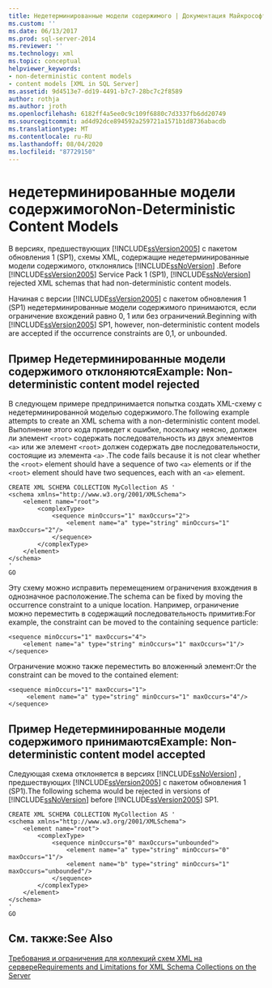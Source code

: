 ```yaml
---
title: Недетерминированные модели содержимого | Документация Майкрософт
ms.custom: ''
ms.date: 06/13/2017
ms.prod: sql-server-2014
ms.reviewer: ''
ms.technology: xml
ms.topic: conceptual
helpviewer_keywords:
- non-deterministic content models
- content models [XML in SQL Server]
ms.assetid: 9d4513e7-dd19-4491-b7c7-28bc7c2f8589
author: rothja
ms.author: jroth
ms.openlocfilehash: 6182ff4a5ee0c9c109f6880c7d3337fb6dd20749
ms.sourcegitcommit: ad4d92dce894592a259721a1571b1d8736abacdb
ms.translationtype: MT
ms.contentlocale: ru-RU
ms.lasthandoff: 08/04/2020
ms.locfileid: "87729150"
---
```

# <a name="non-deterministic-content-models"></a><span data-ttu-id="310a1-102">недетерминированные модели содержимого</span><span class="sxs-lookup"><span data-stu-id="310a1-102">Non-Deterministic Content Models</span></span>
  <span data-ttu-id="310a1-103">В версиях, предшествующих [!INCLUDE[ssVersion2005](../../includes/ssversion2005-md.md)] с пакетом обновления 1 (SP1), схемы XML, содержащие недетерминированные модели содержимого, отклонялись [!INCLUDE[ssNoVersion](../../includes/ssnoversion-md.md)] .</span><span class="sxs-lookup"><span data-stu-id="310a1-103">Before [!INCLUDE[ssVersion2005](../../includes/ssversion2005-md.md)] Service Pack 1 (SP1), [!INCLUDE[ssNoVersion](../../includes/ssnoversion-md.md)] rejected XML schemas that had non-deterministic content models.</span></span>  
  
 <span data-ttu-id="310a1-104">Начиная с версии [!INCLUDE[ssVersion2005](../../includes/ssversion2005-md.md)] с пакетом обновления 1 (SP1) недетерминированные модели содержимого принимаются, если ограничение вхождений равно 0, 1 или без ограничений.</span><span class="sxs-lookup"><span data-stu-id="310a1-104">Beginning with [!INCLUDE[ssVersion2005](../../includes/ssversion2005-md.md)] SP1, however, non-deterministic content models are accepted if the occurrence constraints are 0,1, or unbounded.</span></span>  
  
## <a name="example-non-deterministic-content-model-rejected"></a><span data-ttu-id="310a1-105">Пример Недетерминированные модели содержимого отклоняются</span><span class="sxs-lookup"><span data-stu-id="310a1-105">Example: Non-deterministic content model rejected</span></span>  
 <span data-ttu-id="310a1-106">В следующем примере предпринимается попытка создать XML-схему с недетерминированной моделью содержимого.</span><span class="sxs-lookup"><span data-stu-id="310a1-106">The following example attempts to create an XML schema with a non-deterministic content model.</span></span> <span data-ttu-id="310a1-107">Выполнение этого кода приведет к ошибке, поскольку неясно, должен ли элемент `<root>` содержать последовательность из двух элементов `<a>` или же элемент `<root>` должен содержать две последовательности, состоящие из элемента `<a>` .</span><span class="sxs-lookup"><span data-stu-id="310a1-107">The code fails because it is not clear whether the `<root>` element should have a sequence of two `<a>` elements or if the `<root>` element should have two sequences, each with an `<a>` element.</span></span>  
  
```  
CREATE XML SCHEMA COLLECTION MyCollection AS '  
<schema xmlns="http://www.w3.org/2001/XMLSchema">  
    <element name="root">  
        <complexType>  
            <sequence minOccurs="1" maxOccurs="2">  
                <element name="a" type="string" minOccurs="1" maxOccurs="2"/>  
            </sequence>  
        </complexType>  
    </element>  
</schema>  
'  
GO  
```  
  
 <span data-ttu-id="310a1-108">Эту схему можно исправить перемещением ограничения вхождения в однозначное расположение.</span><span class="sxs-lookup"><span data-stu-id="310a1-108">The schema can be fixed by moving the occurrence constraint to a unique location.</span></span> <span data-ttu-id="310a1-109">Например, ограничение можно переместить в содержащий последовательность примитив:</span><span class="sxs-lookup"><span data-stu-id="310a1-109">For example, the constraint can be moved to the containing sequence particle:</span></span>  
  
```  
<sequence minOccurs="1" maxOccurs="4">  
    <element name="a" type="string" minOccurs="1" maxOccurs="1"/>  
</sequence>  
```  
  
 <span data-ttu-id="310a1-110">Ограничение можно также переместить во вложенный элемент:</span><span class="sxs-lookup"><span data-stu-id="310a1-110">Or the constraint can be moved to the contained element:</span></span>  
  
```  
<sequence minOccurs="1" maxOccurs="1">  
     <element name="a" type="string" minOccurs="1" maxOccurs="4"/>  
</sequence>  
```  
  
## <a name="example-non-deterministic-content-model-accepted"></a><span data-ttu-id="310a1-111">Пример Недетерминированные модели содержимого принимаются</span><span class="sxs-lookup"><span data-stu-id="310a1-111">Example: Non-deterministic content model accepted</span></span>  
 <span data-ttu-id="310a1-112">Следующая схема отклоняется в версиях [!INCLUDE[ssNoVersion](../../includes/ssnoversion-md.md)] , предшествующих [!INCLUDE[ssVersion2005](../../includes/ssversion2005-md.md)] с пакетом обновления 1 (SP1).</span><span class="sxs-lookup"><span data-stu-id="310a1-112">The following schema would be rejected in versions of [!INCLUDE[ssNoVersion](../../includes/ssnoversion-md.md)] before [!INCLUDE[ssVersion2005](../../includes/ssversion2005-md.md)] SP1.</span></span>  
  
```  
CREATE XML SCHEMA COLLECTION MyCollection AS '  
<schema xmlns="http://www.w3.org/2001/XMLSchema">  
    <element name="root">  
        <complexType>  
            <sequence minOccurs="0" maxOccurs="unbounded">  
                <element name="a" type="string" minOccurs="0" maxOccurs="1"/>  
                <element name="b" type="string" minOccurs="1" maxOccurs="unbounded"/>  
            </sequence>  
        </complexType>  
    </element>  
</schema>  
'  
GO  
```  
  
## <a name="see-also"></a><span data-ttu-id="310a1-113">См. также:</span><span class="sxs-lookup"><span data-stu-id="310a1-113">See Also</span></span>  
 [<span data-ttu-id="310a1-114">Требования и ограничения для коллекций схем XML на сервере</span><span class="sxs-lookup"><span data-stu-id="310a1-114">Requirements and Limitations for XML Schema Collections on the Server</span></span>](requirements-and-limitations-for-xml-schema-collections-on-the-server.md)  
  
  
